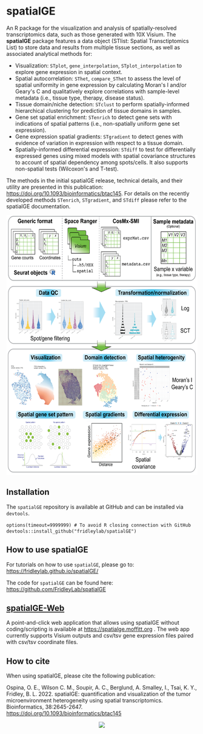 # spatialGE

An R package for the visualization and analysis of spatially-resolved transcriptomics data,
such as those generated with 10X Visium. The **spatialGE** package features a data object 
(STlist: Spatial Transctiptomics List) to store data and results from multiple tissue sections, 
as well as associated analytical methods for:

- Visualization: `STplot`, `gene_interpolation`, `STplot_interpolation` to explore gene 
expression in spatial context.
- Spatial autocorrelation: `SThet`, `compare_SThet` to assess the level of spatial uniformity in 
gene expression by calculating Moran's I and/or Geary's C and qualitatively explore correlations with
sample-level metadata (i.e., tissue type, therapy, disease status).
- Tissue domain/niche detection: `STclust` to perform spatially-informed hierarchical clustering for
prediction of tissue domains in samples.
- Gene set spatial enrichment: `STenrich` to detect gene sets with indications of spatial 
patterns (i.e., non-spatially uniform gene set expression).
- Gene expression spatial gradients: `STgradient` to detect genes with evidence of variation in 
expression with respect to a tissue domain.
- Spatially-informed differential expression: `STdiff` to test for differentially expressed
genes using mixed models with spatial covariance structures to account of spatial dependency
among spots/cells. It also supports non-spatial tests (Wilcoxon's and T-test).

The methods in the initial spatialGE release, technical details, and their utility are presented in
this publication: https://doi.org/10.1093/bioinformatics/btac145. For details on the recently
developed methods `STenrich`, `STgradient`, and `STdiff` please refer to the spatialGE documentation.

<p align="center">
<img src="spatialGE_workflow_v3.png" height="686" width="600" >
</p>

## Installation

The `spatialGE` repository is available at GitHub and can be installed via `devtools`.
```
options(timeout=9999999) # To avoid R closing connection with GitHub
devtools::install_github("fridleylab/spatialGE")
```

## How to use spatialGE

For tutorials on how to use `spatialGE`, please go to:
https://fridleylab.github.io/spatialGE/

The code for `spatialGE` can be found here:
https://github.com/FridleyLab/spatialGE

## [spatialGE-Web](https://spatialge.moffitt.org)

A point-and-click web application that allows using spatialGE without coding/scripting is 
available at https://spatialge.moffitt.org . The web app currently supports Visium outputs and
csv/tsv gene expression files paired with csv/tsv coordinate files.

## How to cite

When using spatialGE, please cite the following publication:

Ospina, O. E., Wilson C. M., Soupir, A. C., Berglund, A. Smalley, I., Tsai, K. Y., Fridley, B. L. 2022. 
spatialGE: quantification and visualization of the tumor microenvironment heterogeneity using spatial 
transcriptomics. Bioinformatics, 38:2645-2647. https://doi.org/10.1093/bioinformatics/btac145


<p align="center">
	<a href='https://clustrmaps.com/site/1bwt8'>
		<img src='//clustrmaps.com/map_v2.png?cl=a0d9e6&w=a&t=tt&d=MaZTayTGh9YYcDsI3LkJtKTJFTPygJFYO9LnIVaLr2Q&co=062f6e'/>
	</a>
</p>

